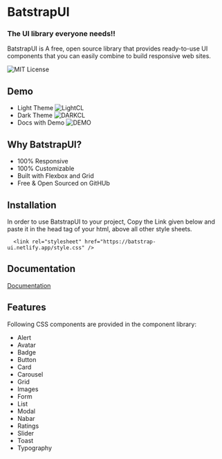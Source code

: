 
# BatstrapUI
### The UI library everyone needs!!

BatstrapUI is A free, open source library that provides ready-to-use UI components that you can easily combine to build responsive web sites.

![MIT License](https://img.shields.io/static/v1?label=netlify&message=success&color=<COLOR>)

## Demo
- Light Theme
![LightCL](https://user-images.githubusercontent.com/84624397/154935216-6d6f2e59-5738-4710-ab12-5ffd1642cad0.jpg)
- Dark Theme
![DARKCL](https://user-images.githubusercontent.com/84624397/154935223-d35f56be-8f38-4f31-9321-30068191668c.jpg)
- Docs with Demo
![DEMO](https://user-images.githubusercontent.com/84624397/154935208-40768178-dd9f-4b86-9f23-a6ecaad7a33f.jpg)


## Why BatstrapUI?
- 100% Responsive
- 100% Customizable
- Built with Flexbox and Grid
- Free & Open Sourced on GitHUb

## Installation
In order to use BatstrapUI to your project, Copy the Link given below and paste it in the head tag of your html, above all other style sheets.
```
  <link rel="stylesheet" href="https://batstrap-ui.netlify.app/style.css" />
```
    

## Documentation
[Documentation](https://batstrap.netlify.app/get-started.html)


## Features
Following CSS components are provided in the component library:
- Alert
- Avatar
- Badge
- Button
- Card
- Carousel
- Grid
- Images
- Form
- List
- Modal
- Nabar
- Ratings
- Slider
- Toast
- Typography
